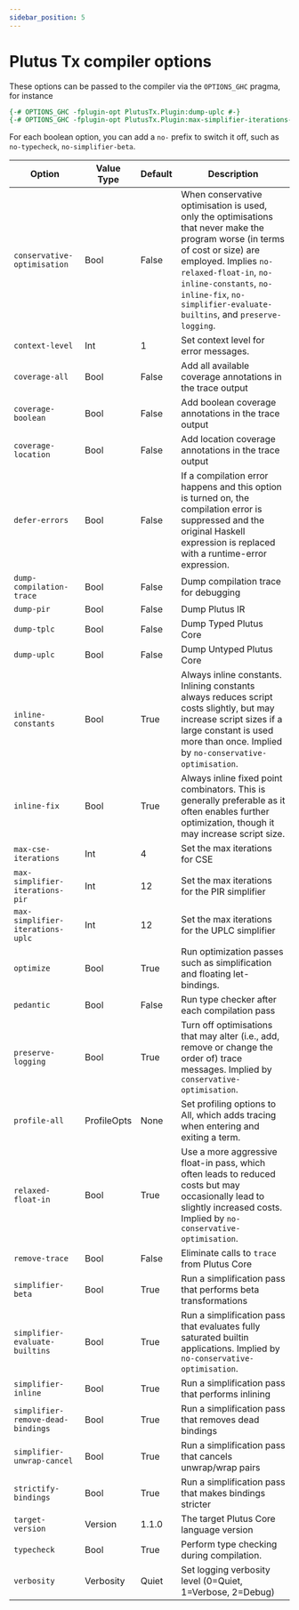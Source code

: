 ```yaml
---
sidebar_position: 5
---
```


# Plutus Tx compiler options

<!---
This file is generated by running plutus-tx-plugin:gen-plugin-opts-doc.
Do NOT modify by hand.
--->

These options can be passed to the compiler via the `OPTIONS_GHC` pragma, for instance

``` haskell
{-# OPTIONS_GHC -fplugin-opt PlutusTx.Plugin:dump-uplc #-}
{-# OPTIONS_GHC -fplugin-opt PlutusTx.Plugin:max-simplifier-iterations-uplc=3 #-}
```

For each boolean option, you can add a `no-` prefix to switch it off, such as `no-typecheck`, `no-simplifier-beta`.

|Option|Value Type|Default|Description|
|-|-|-|-|
|`conservative-optimisation`|Bool|False|When conservative optimisation is used, only the optimisations that never make the program worse (in terms of cost or size) are employed. Implies `no-relaxed-float-in`, `no-inline-constants`, `no-inline-fix`, `no-simplifier-evaluate-builtins`, and `preserve-logging`.|
|`context-level`|Int|1|Set context level for error messages.|
|`coverage-all`|Bool|False|Add all available coverage annotations in the trace output|
|`coverage-boolean`|Bool|False|Add boolean coverage annotations in the trace output|
|`coverage-location`|Bool|False|Add location coverage annotations in the trace output|
|`defer-errors`|Bool|False|If a compilation error happens and this option is turned on, the compilation error is suppressed and the original Haskell expression is replaced with a runtime-error expression.|
|`dump-compilation-trace`|Bool|False|Dump compilation trace for debugging|
|`dump-pir`|Bool|False|Dump Plutus IR|
|`dump-tplc`|Bool|False|Dump Typed Plutus Core|
|`dump-uplc`|Bool|False|Dump Untyped Plutus Core|
|`inline-constants`|Bool|True|Always inline constants. Inlining constants always reduces script costs slightly, but may increase script sizes if a large constant is used more than once. Implied by `no-conservative-optimisation`.|
|`inline-fix`|Bool|True|Always inline fixed point combinators. This is generally preferable as it often enables further optimization, though it may increase script size.|
|`max-cse-iterations`|Int|4|Set the max iterations for CSE|
|`max-simplifier-iterations-pir`|Int|12|Set the max iterations for the PIR simplifier|
|`max-simplifier-iterations-uplc`|Int|12|Set the max iterations for the UPLC simplifier|
|`optimize`|Bool|True|Run optimization passes such as simplification and floating let-bindings.|
|`pedantic`|Bool|False|Run type checker after each compilation pass|
|`preserve-logging`|Bool|True|Turn off optimisations that may alter (i.e., add, remove or change the order of) trace messages. Implied by `conservative-optimisation`.|
|`profile-all`|ProfileOpts|None|Set profiling options to All, which adds tracing when entering and exiting a term.|
|`relaxed-float-in`|Bool|True|Use a more aggressive float-in pass, which often leads to reduced costs but may occasionally lead to slightly increased costs. Implied by `no-conservative-optimisation`.|
|`remove-trace`|Bool|False|Eliminate calls to `trace` from Plutus Core|
|`simplifier-beta`|Bool|True|Run a simplification pass that performs beta transformations|
|`simplifier-evaluate-builtins`|Bool|True|Run a simplification pass that evaluates fully saturated builtin applications. Implied by `no-conservative-optimisation`.|
|`simplifier-inline`|Bool|True|Run a simplification pass that performs inlining|
|`simplifier-remove-dead-bindings`|Bool|True|Run a simplification pass that removes dead bindings|
|`simplifier-unwrap-cancel`|Bool|True|Run a simplification pass that cancels unwrap/wrap pairs|
|`strictify-bindings`|Bool|True|Run a simplification pass that makes bindings stricter|
|`target-version`|Version|1.1.0|The target Plutus Core language version|
|`typecheck`|Bool|True|Perform type checking during compilation.|
|`verbosity`|Verbosity|Quiet|Set logging verbosity level (0=Quiet, 1=Verbose, 2=Debug)|

